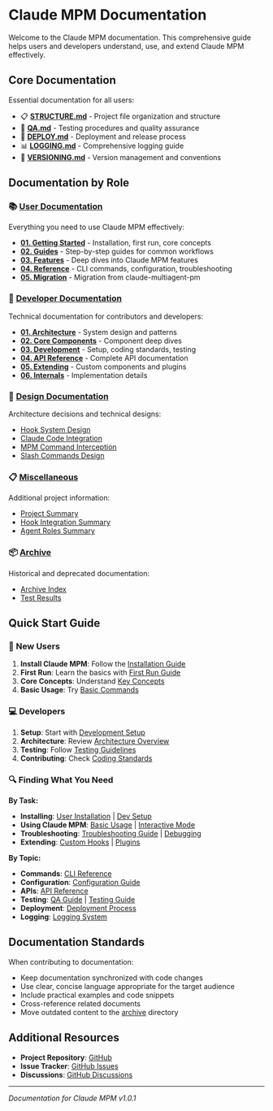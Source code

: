 # Claude MPM Documentation

Welcome to the Claude MPM documentation. This comprehensive guide helps users and developers understand, use, and extend Claude MPM effectively.

## Core Documentation

Essential documentation for all users:

- 📋 **[STRUCTURE.md](STRUCTURE.md)** - Project file organization and structure
- 🧪 **[QA.md](QA.md)** - Testing procedures and quality assurance
- 🚀 **[DEPLOY.md](DEPLOY.md)** - Deployment and release process
- 📊 **[LOGGING.md](LOGGING.md)** - Comprehensive logging guide
- 🔢 **[VERSIONING.md](VERSIONING.md)** - Version management and conventions

## Documentation by Role

### 📚 [User Documentation](user/)
Everything you need to use Claude MPM effectively:
- **[01. Getting Started](user/01-getting-started/)** - Installation, first run, core concepts
- **[02. Guides](user/02-guides/)** - Step-by-step guides for common workflows
- **[03. Features](user/03-features/)** - Deep dives into Claude MPM features
- **[04. Reference](user/04-reference/)** - CLI commands, configuration, troubleshooting
- **[05. Migration](user/05-migration/)** - Migration from claude-multiagent-pm

### 🔧 [Developer Documentation](developer/)
Technical documentation for contributors and developers:
- **[01. Architecture](developer/01-architecture/)** - System design and patterns
- **[02. Core Components](developer/02-core-components/)** - Component deep dives
- **[03. Development](developer/03-development/)** - Setup, coding standards, testing
- **[04. API Reference](developer/04-api-reference/)** - Complete API documentation
- **[05. Extending](developer/05-extending/)** - Custom components and plugins
- **[06. Internals](developer/06-internals/)** - Implementation details

### 🎨 [Design Documentation](design/)
Architecture decisions and technical designs:
- [Hook System Design](design/comprehensive-hooks-guide.md)
- [Claude Code Integration](design/claude-code-hooks-technical-impelmentatin-guide.md)
- [MPM Command Interception](design/MPM_COMMAND_INTERCEPTION.md)
- [Slash Commands Design](design/slash_command_python_design.md)

### 📋 [Miscellaneous](misc/)
Additional project information:
- [Project Summary](misc/SUMMARY.md)
- [Hook Integration Summary](misc/HOOK_INTEGRATION_SUMMARY.md)
- [Agent Roles Summary](misc/agent_roles_summary.md)

### 📦 [Archive](archive/)
Historical and deprecated documentation:
- [Archive Index](archive/README.md)
- [Test Results](archive/test-results/)

## Quick Start Guide

### 🚀 New Users
1. **Install Claude MPM**: Follow the [Installation Guide](user/01-getting-started/installation.md)
2. **First Run**: Learn the basics with [First Run Guide](user/01-getting-started/first-run.md)
3. **Core Concepts**: Understand [Key Concepts](user/01-getting-started/concepts.md)
4. **Basic Usage**: Try [Basic Commands](user/02-guides/basic-usage.md)

### 💻 Developers
1. **Setup**: Start with [Development Setup](developer/03-development/setup.md)
2. **Architecture**: Review [Architecture Overview](developer/01-architecture/README.md)
3. **Testing**: Follow [Testing Guidelines](QA.md)
4. **Contributing**: Check [Coding Standards](developer/03-development/coding-standards.md)

### 🔍 Finding What You Need

**By Task:**
- **Installing**: [User Installation](user/01-getting-started/installation.md) | [Dev Setup](developer/03-development/setup.md)
- **Using Claude MPM**: [Basic Usage](user/02-guides/basic-usage.md) | [Interactive Mode](user/02-guides/interactive-mode.md)
- **Troubleshooting**: [Troubleshooting Guide](user/04-reference/troubleshooting.md) | [Debugging](developer/03-development/debugging.md)
- **Extending**: [Custom Hooks](developer/05-extending/custom-hooks.md) | [Plugins](developer/05-extending/plugins.md)

**By Topic:**
- **Commands**: [CLI Reference](user/04-reference/cli-commands.md)
- **Configuration**: [Configuration Guide](user/04-reference/configuration.md)
- **APIs**: [API Reference](developer/04-api-reference/README.md)
- **Testing**: [QA Guide](QA.md) | [Testing Guide](developer/03-development/testing.md)
- **Deployment**: [Deployment Process](DEPLOY.md)
- **Logging**: [Logging System](LOGGING.md)

## Documentation Standards

When contributing to documentation:
- Keep documentation synchronized with code changes
- Use clear, concise language appropriate for the target audience
- Include practical examples and code snippets
- Cross-reference related documents
- Move outdated content to the [archive](archive/) directory

## Additional Resources

- **Project Repository**: [GitHub](https://github.com/yourusername/claude-mpm)
- **Issue Tracker**: [GitHub Issues](https://github.com/yourusername/claude-mpm/issues)
- **Discussions**: [GitHub Discussions](https://github.com/yourusername/claude-mpm/discussions)

---

*Documentation for Claude MPM v1.0.1*